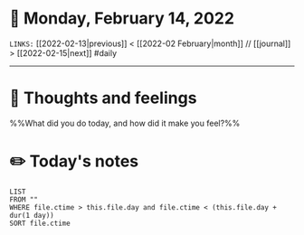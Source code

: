 # 📅 Monday, February 14, 2022
`LINKS:` [[2022-02-13|previous]] < [[2022-02 February|month]] // [[journal]] > [[2022-02-15|next]] 
#daily

---
# 💭 Thoughts and feelings
%%What did you do today, and how did it make you feel?%%


# ✏️ Today's notes
```dataview
LIST 
FROM ""
WHERE file.ctime > this.file.day and file.ctime < (this.file.day + dur(1 day))
SORT file.ctime
```
